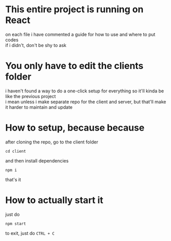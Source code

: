# This entire project is running on React
on each file i have commented a guide for how to use and where to put codes  
if i didn't, don't be shy to ask

# You only have to edit the clients folder
i haven't found a way to do a one-click setup for everything so it'll kinda be like the previous project  
i mean unless i make separate repo for the client and server, but that'll make it harder to maintain and update

# How to setup, because because
after cloning the repo, go to the client folder
```
cd client
```
and then install dependencies
```
npm i
```
that's it

# How to actually start it
just do
```
npm start
```
to exit, just do `CTRL + C`
